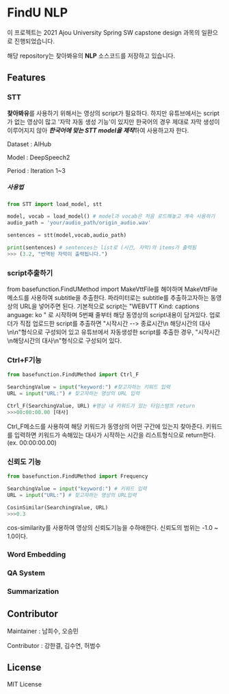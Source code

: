 # FindU NLP
이 프로젝트는 2021 Ajou University Spring SW capstone design 과목의 일환으로 진행되었습니다.

해당 repository는 찾아봐유의 **NLP** 소스코드를 저장하고 있습니다. 



## Features

### STT

**찾아봐유**를 사용하기 위해서는 영상의 script가 필요하다. 하지만 유튜브에서는 script가 없는 영상이 많고 '자막 자동 생성 기능'이 있지만 한국어의 경우 제대로 자막 생성이 이루어지지 않아 ***한국어에 맞는 STT model을 제작***하여 사용하고자 한다.

Dataset : AIHub

Model : DeepSpeech2

Period : Iteration 1~3

##### 사용법

```python
from STT import load_model, stt

model, vocab = load_model() # model과 vocab은 처음 로드해놓고 계속 사용하기
audio_path = 'your/audio_path/origin_audio.wav'

sentences = stt(model,vocab,audio_path)

print(sentences) # sentences는 list로 (시간, 자막)의 items가 출력됨
>>> (3.2, "번역된 자막이 출력됩니다.")
```



### script추출하기
from basefunction.FindUMethod import MakeVttFile를 해야하며 MakeVttFile 메소드를 사용하여 subtitle을 추출한다. 파라미터로는  subtitle를 추출하고자하는 동영상의 URL을 넣어주면 된다. 기본적으로  script는 
"WEBVTT
Kind: captions
anguage: ko "
로 시작하며 5번째 줄부터 해당 동영상의 script내용이 담겨있다.
업로더가 직접 업로드한 script를 추출하면 "시작시간 --> 종료시간\n 해당시간의 대사\n\n"형식으로 구성되어 있고 유튜브에서 자동생성한 script를 추출한 경우, "시작시간\n해당시간의 대사\n"형식으로 구성되어 있다.  

### Ctrl+F기능
```python
from basefunction.FindUMethod import Ctrl_F

SearchingValue = input("keyword:") #찾고자하는 키워드 입력
URL = input("URL:") # 찾고자하는 영상의 URL 입력

Ctrl_F(SearchingValue, URL) #영상 내 키워드가 있는 타임스탬프 return
>>>00:00:00.00 [대사]
```
Ctrl_F메소드를 사용하여 해당 키워드가 동영상의 어떤 구간에 있는지 찾아준다. 키워드를 입력하면 키워드가 속해있는 대사가 시작하는 시간을 리스트형식으로 return한다.(ex. 00:00:00.00)

### 신뢰도 기능
```python
from basefunction.FindUMethod import Frequency

SearchingValue = input("keyword:") # 키워드 입력
URL = input("URL:") # 찾고자하는 영상의 URL입력

CosinSimilar(SearchingValue, URL)
>>>0.3
```

cos-similarity를 사용하여 영상의 신뢰도기능을 수하애한다. 신뢰도의 범위는 -1.0 ~ 1.0이다. 

### Word Embedding

### QA System

### Summarization



## Contributor

Maintainer : 남희수, 오승민

Contributor : 강한결, 김수연, 허범수



## License
MIT License